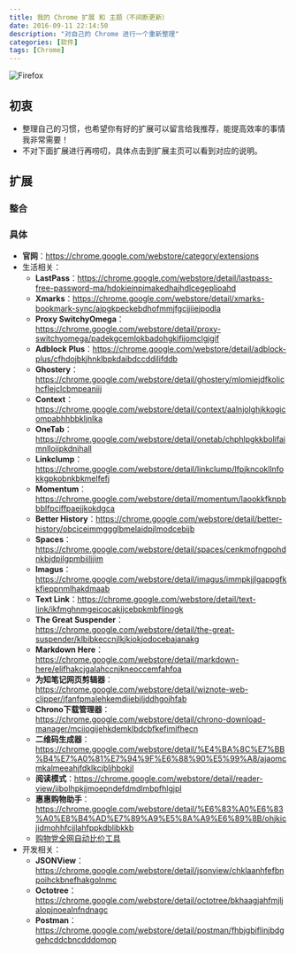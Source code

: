 ```yaml
---
title: 我的 Chrome 扩展 和 主题（不间断更新）
date: 2016-09-11 22:14:50
description: "对自己的 Chrome 进行一个重新整理"
categories: [软件]
tags: [Chrome]
---
```



<!-- more -->

![Firefox](http://img.youmeek.com/2016/Chrome.jpg)


## 初衷

- 整理自己的习惯，也希望你有好的扩展可以留言给我推荐，能提高效率的事情我非常需要！
- 不对下面扩展进行再唠叨，具体点击到扩展主页可以看到对应的说明。


## 扩展

### 整合


### 具体

- **官网**：<https://chrome.google.com/webstore/category/extensions>
- 生活相关：
    - **LastPass**：<https://chrome.google.com/webstore/detail/lastpass-free-password-ma/hdokiejnpimakedhajhdlcegeplioahd>
    - **Xmarks**：<https://chrome.google.com/webstore/detail/xmarks-bookmark-sync/ajpgkpeckebdhofmmjfgcjjiiejpodla>
    - **Proxy SwitchyOmega**：<https://chrome.google.com/webstore/detail/proxy-switchyomega/padekgcemlokbadohgkifijomclgjgif>
    - **Adblock Plus**：<https://chrome.google.com/webstore/detail/adblock-plus/cfhdojbkjhnklbpkdaibdccddilifddb>
    - **Ghostery**：<https://chrome.google.com/webstore/detail/ghostery/mlomiejdfkolichcflejclcbmpeaniij>
    - **Context**：<https://chrome.google.com/webstore/detail/context/aalnjolghjkkogicompabhhbbkljnlka>
    - **OneTab**：<https://chrome.google.com/webstore/detail/onetab/chphlpgkkbolifaimnlloiipkdnihall>
    - **Linkclump**：<https://chrome.google.com/webstore/detail/linkclump/lfpjkncokllnfokkgpkobnkbkmelfefj>
    - **Momentum**：<https://chrome.google.com/webstore/detail/momentum/laookkfknpbbblfpciffpaejjkokdgca>
    - **Better History**：<https://chrome.google.com/webstore/detail/better-history/obciceimmggglbmelaidpjlmodcebijb>
    - **Spaces**：<https://chrome.google.com/webstore/detail/spaces/cenkmofngpohdnkbjdpilgpmbiiljjim>
    - **Imagus**：<https://chrome.google.com/webstore/detail/imagus/immpkjjlgappgfkkfieppnmlhakdmaab>
    - **Text Link**：<https://chrome.google.com/webstore/detail/text-link/ikfmghnmgeicocakijcebpkmbfljnogk>
    - **The Great Suspender**：<https://chrome.google.com/webstore/detail/the-great-suspender/klbibkeccnjlkjkiokjodocebajanakg>
    - **Markdown Here**：<https://chrome.google.com/webstore/detail/markdown-here/elifhakcjgalahccnjkneoccemfahfoa>
    - **为知笔记网页剪辑器**：<https://chrome.google.com/webstore/detail/wiznote-web-clipper/jfanfpmalehkemdiiebjljddhgojhfab>
    - **Chrono下载管理器**：<https://chrome.google.com/webstore/detail/chrono-download-manager/mciiogijehkdemklbdcbfkefimifhecn>
    - **二维码生成器**：<https://chrome.google.com/webstore/detail/%E4%BA%8C%E7%BB%B4%E7%A0%81%E7%94%9F%E6%88%90%E5%99%A8/ajaomcmkalmeeahjfdklkcjbljhbokjl>
    - **阅读模式**：<https://chrome.google.com/webstore/detail/reader-view/iibolhpkjjmoepndefdmdlmbpfhlgjpl>
    - **惠惠购物助手**：<https://chrome.google.com/webstore/detail/%E6%83%A0%E6%83%A0%E8%B4%AD%E7%89%A9%E5%8A%A9%E6%89%8B/ohjkicjidmohhfcjjlahfppkdblibkkb>
    - [购物党全网自动比价工具](https://chrome.google.com/webstore/detail/%E8%B4%AD%E7%89%A9%E5%85%9A%E5%85%A8%E7%BD%91%E8%87%AA%E5%8A%A8%E6%AF%94%E4%BB%B7%E5%B7%A5%E5%85%B7%EF%BC%9A%E6%B7%98%E5%AE%9D%E4%BA%AC%E4%B8%9C%E7%BE%8E%E4%BA%9A%E6%97%A5%E4%BA%9A%E6%AF%94%E4%BB%B7%E3%80%8118/jgphnjokjhjlcnnajmfjlacjnjkhleah)
- 开发相关：
    - **JSONView**：<https://chrome.google.com/webstore/detail/jsonview/chklaanhfefbnpoihckbnefhakgolnmc>
    - **Octotree**：<https://chrome.google.com/webstore/detail/octotree/bkhaagjahfmjljalopjnoealnfndnagc>
    - **Postman**：<https://chrome.google.com/webstore/detail/postman/fhbjgbiflinjbdggehcddcbncdddomop>
